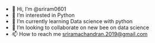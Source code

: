 - 👋 Hi, I’m @sriram0601
- 👀 I’m interested in Python 
- 🌱 I’m currently learning Data science with python 
- 💞️ I’m looking to collaborate on new bee on data science
- 📫 How to reach me sriramachandran.2019@gmail.com
<!---
sriram0601/sriram0601 is a ✨ special ✨ repository because its `README.md` (this file) appears on your GitHub profile.
You can click the Preview link to take a look at your changes.
--->
